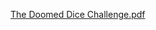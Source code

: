 [The Doomed Dice Challenge.pdf](https://github.com/Madhubalan22/Securin_doomed_dice/files/13827175/The.Doomed.Dice.Challenge.pdf)
